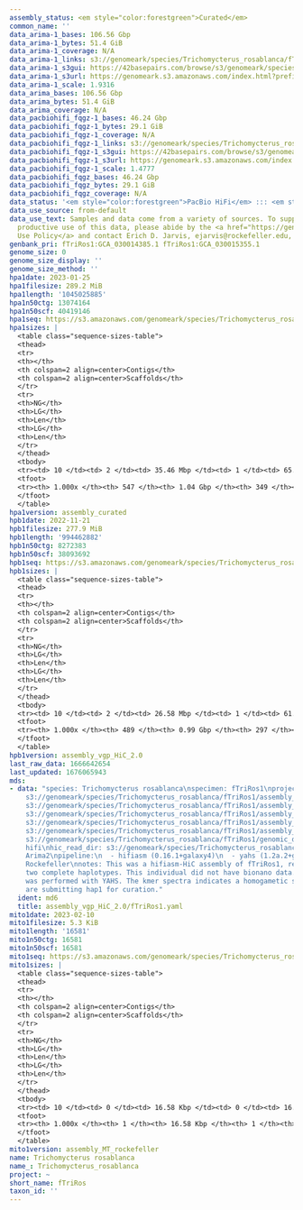 ```yaml
---
assembly_status: <em style="color:forestgreen">Curated</em>
common_name: ''
data_arima-1_bases: 106.56 Gbp
data_arima-1_bytes: 51.4 GiB
data_arima-1_coverage: N/A
data_arima-1_links: s3://genomeark/species/Trichomycterus_rosablanca/fTriRos1/genomic_data/arima/<br>
data_arima-1_s3gui: https://42basepairs.com/browse/s3/genomeark/species/Trichomycterus_rosablanca/fTriRos1/genomic_data/arima/
data_arima-1_s3url: https://genomeark.s3.amazonaws.com/index.html?prefix=species/Trichomycterus_rosablanca/fTriRos1/genomic_data/arima/
data_arima-1_scale: 1.9316
data_arima_bases: 106.56 Gbp
data_arima_bytes: 51.4 GiB
data_arima_coverage: N/A
data_pacbiohifi_fqgz-1_bases: 46.24 Gbp
data_pacbiohifi_fqgz-1_bytes: 29.1 GiB
data_pacbiohifi_fqgz-1_coverage: N/A
data_pacbiohifi_fqgz-1_links: s3://genomeark/species/Trichomycterus_rosablanca/fTriRos1/genomic_data/pacbio_hifi/<br>
data_pacbiohifi_fqgz-1_s3gui: https://42basepairs.com/browse/s3/genomeark/species/Trichomycterus_rosablanca/fTriRos1/genomic_data/pacbio_hifi/
data_pacbiohifi_fqgz-1_s3url: https://genomeark.s3.amazonaws.com/index.html?prefix=species/Trichomycterus_rosablanca/fTriRos1/genomic_data/pacbio_hifi/
data_pacbiohifi_fqgz-1_scale: 1.4777
data_pacbiohifi_fqgz_bases: 46.24 Gbp
data_pacbiohifi_fqgz_bytes: 29.1 GiB
data_pacbiohifi_fqgz_coverage: N/A
data_status: '<em style="color:forestgreen">PacBio HiFi</em> ::: <em style="color:forestgreen">Arima</em>'
data_use_source: from-default
data_use_text: Samples and data come from a variety of sources. To support fair and
  productive use of this data, please abide by the <a href="https://genome10k.soe.ucsc.edu/data-use-policies/">Data
  Use Policy</a> and contact Erich D. Jarvis, ejarvis@rockefeller.edu, with any questions.
genbank_pri: fTriRos1:GCA_030014385.1 fTriRos1:GCA_030015355.1
genome_size: 0
genome_size_display: ''
genome_size_method: ''
hpa1date: 2023-01-25
hpa1filesize: 289.2 MiB
hpa1length: '1045025885'
hpa1n50ctg: 13074164
hpa1n50scf: 40419146
hpa1seq: https://s3.amazonaws.com/genomeark/species/Trichomycterus_rosablanca/fTriRos1/assembly_curated/fTriRos1.hap1.cur.20230125.fasta.gz
hpa1sizes: |
  <table class="sequence-sizes-table">
  <thead>
  <tr>
  <th></th>
  <th colspan=2 align=center>Contigs</th>
  <th colspan=2 align=center>Scaffolds</th>
  </tr>
  <tr>
  <th>NG</th>
  <th>LG</th>
  <th>Len</th>
  <th>LG</th>
  <th>Len</th>
  </tr>
  </thead>
  <tbody>
  <tr><td> 10 </td><td> 2 </td><td> 35.46 Mbp </td><td> 1 </td><td> 65.47 Mbp </td></tr><tr><td> 20 </td><td> 6 </td><td> 27.00 Mbp </td><td> 2 </td><td> 58.16 Mbp </td></tr><tr><td> 30 </td><td> 10 </td><td> 22.43 Mbp </td><td> 4 </td><td> 53.17 Mbp </td></tr><tr><td> 40 </td><td> 15 </td><td> 15.90 Mbp </td><td> 7 </td><td> 41.83 Mbp </td></tr><tr style="background-color:#cccccc;"><td> 50 </td><td> 23 </td><td style="background-color:#88ff88;"> 13.07 Mbp </td><td> 9 </td><td style="background-color:#88ff88;"> 40.42 Mbp </td></tr><tr><td> 60 </td><td> 31 </td><td> 10.60 Mbp </td><td> 12 </td><td> 39.12 Mbp </td></tr><tr><td> 70 </td><td> 43 </td><td> 7.25 Mbp </td><td> 15 </td><td> 30.93 Mbp </td></tr><tr><td> 80 </td><td> 61 </td><td> 5.00 Mbp </td><td> 18 </td><td> 29.19 Mbp </td></tr><tr><td> 90 </td><td> 92 </td><td> 1.97 Mbp </td><td> 22 </td><td> 19.82 Mbp </td></tr><tr><td> 100 </td><td> 546 </td><td> 1.00 Kbp </td><td> 348 </td><td> 1.00 Kbp </td></tr></tbody>
  <tfoot>
  <tr><th> 1.000x </th><th> 547 </th><th> 1.04 Gbp </th><th> 349 </th><th> 1.05 Gbp </th></tr>
  </tfoot>
  </table>
hpa1version: assembly_curated
hpb1date: 2022-11-21
hpb1filesize: 277.9 MiB
hpb1length: '994462882'
hpb1n50ctg: 8272383
hpb1n50scf: 38093692
hpb1seq: https://s3.amazonaws.com/genomeark/species/Trichomycterus_rosablanca/fTriRos1/assembly_vgp_HiC_2.0/fTriRos1.HiC.hap2.20221121.fasta.gz
hpb1sizes: |
  <table class="sequence-sizes-table">
  <thead>
  <tr>
  <th></th>
  <th colspan=2 align=center>Contigs</th>
  <th colspan=2 align=center>Scaffolds</th>
  </tr>
  <tr>
  <th>NG</th>
  <th>LG</th>
  <th>Len</th>
  <th>LG</th>
  <th>Len</th>
  </tr>
  </thead>
  <tbody>
  <tr><td> 10 </td><td> 2 </td><td> 26.58 Mbp </td><td> 1 </td><td> 61.02 Mbp </td></tr><tr><td> 20 </td><td> 7 </td><td> 17.15 Mbp </td><td> 2 </td><td> 55.66 Mbp </td></tr><tr><td> 30 </td><td> 14 </td><td> 13.20 Mbp </td><td> 4 </td><td> 47.96 Mbp </td></tr><tr><td> 40 </td><td> 22 </td><td> 10.41 Mbp </td><td> 7 </td><td> 39.11 Mbp </td></tr><tr style="background-color:#cccccc;"><td> 50 </td><td> 33 </td><td style="background-color:#88ff88;"> 8.27 Mbp </td><td> 9 </td><td style="background-color:#88ff88;"> 38.09 Mbp </td></tr><tr><td> 60 </td><td> 46 </td><td> 6.82 Mbp </td><td> 12 </td><td> 30.60 Mbp </td></tr><tr><td> 70 </td><td> 63 </td><td> 5.05 Mbp </td><td> 16 </td><td> 27.68 Mbp </td></tr><tr><td> 80 </td><td> 86 </td><td> 3.35 Mbp </td><td> 20 </td><td> 21.90 Mbp </td></tr><tr><td> 90 </td><td> 127 </td><td> 1.75 Mbp </td><td> 25 </td><td> 17.69 Mbp </td></tr><tr><td> 100 </td><td> 488 </td><td> 1.00 Kbp </td><td> 296 </td><td> 1.00 Kbp </td></tr></tbody>
  <tfoot>
  <tr><th> 1.000x </th><th> 489 </th><th> 0.99 Gbp </th><th> 297 </th><th> 0.99 Gbp </th></tr>
  </tfoot>
  </table>
hpb1version: assembly_vgp_HiC_2.0
last_raw_data: 1666642654
last_updated: 1676065943
mds:
- data: "species: Trichomycterus rosablanca\nspecimen: fTriRos1\nprojects: \n  - vgp\nhap1:
    s3://genomeark/species/Trichomycterus_rosablanca/fTriRos1/assembly_vgp_HiC_2.0/fTriRos1.HiC.hap1.20221115.fasta.gz\nhap2:
    s3://genomeark/species/Trichomycterus_rosablanca/fTriRos1/assembly_vgp_HiC_2.0/fTriRos1.HiC.hap2.20221115.fasta.gz\npretext_hap1:
    s3://genomeark/species/Trichomycterus_rosablanca/fTriRos1/assembly_vgp_HiC_2.0/evaluation/hap1/pretext/fTriRos1_hap1__s2_heatmap.pretext\npretext_hap2:
    s3://genomeark/species/Trichomycterus_rosablanca/fTriRos1/assembly_vgp_HiC_2.0/evaluation/hap2/pretext/fTriRos1_hap2__s2_heatmap.pretext\nkmer_spectra_img:
    s3://genomeark/species/Trichomycterus_rosablanca/fTriRos1/assembly_vgp_HiC_2.0/evaluation/fTriRos1_png/\npacbio_read_dir:
    s3://genomeark/species/Trichomycterus_rosablanca/fTriRos1/genomic_data/pacbio_hifi/\npacbio_read_type:
    hifi\nhic_read_dir: s3://genomeark/species/Trichomycterus_rosablanca/fTriRos1/genomic_data/arima/\nhic_kit:
    Arima2\npipeline:\n  - hifiasm (0.16.1+galaxy4)\n  - yahs (1.2a.2+galaxy0)\nassembled_by_group:
    Rockefeller\nnotes: This was a hifiasm-HiC assembly of fTriRos1, resulting in
    two complete haplotypes. This individual did not have bionano data. HiC scaffolding
    was performed with YAHS. The kmer spectra indicates a homogametic specimen. We
    are submitting hap1 for curation."
  ident: md6
  title: assembly_vgp_HiC_2.0/fTriRos1.yaml
mito1date: 2023-02-10
mito1filesize: 5.3 KiB
mito1length: '16581'
mito1n50ctg: 16581
mito1n50scf: 16581
mito1seq: https://s3.amazonaws.com/genomeark/species/Trichomycterus_rosablanca/fTriRos1/assembly_MT_rockefeller/fTriRos1.MT.20230210.fasta.gz
mito1sizes: |
  <table class="sequence-sizes-table">
  <thead>
  <tr>
  <th></th>
  <th colspan=2 align=center>Contigs</th>
  <th colspan=2 align=center>Scaffolds</th>
  </tr>
  <tr>
  <th>NG</th>
  <th>LG</th>
  <th>Len</th>
  <th>LG</th>
  <th>Len</th>
  </tr>
  </thead>
  <tbody>
  <tr><td> 10 </td><td> 0 </td><td> 16.58 Kbp </td><td> 0 </td><td> 16.58 Kbp </td></tr><tr><td> 20 </td><td> 0 </td><td> 16.58 Kbp </td><td> 0 </td><td> 16.58 Kbp </td></tr><tr><td> 30 </td><td> 0 </td><td> 16.58 Kbp </td><td> 0 </td><td> 16.58 Kbp </td></tr><tr><td> 40 </td><td> 0 </td><td> 16.58 Kbp </td><td> 0 </td><td> 16.58 Kbp </td></tr><tr style="background-color:#cccccc;"><td> 50 </td><td> 0 </td><td style="background-color:#ff8888;"> 16.58 Kbp </td><td> 0 </td><td style="background-color:#ff8888;"> 16.58 Kbp </td></tr><tr><td> 60 </td><td> 0 </td><td> 16.58 Kbp </td><td> 0 </td><td> 16.58 Kbp </td></tr><tr><td> 70 </td><td> 0 </td><td> 16.58 Kbp </td><td> 0 </td><td> 16.58 Kbp </td></tr><tr><td> 80 </td><td> 0 </td><td> 16.58 Kbp </td><td> 0 </td><td> 16.58 Kbp </td></tr><tr><td> 90 </td><td> 0 </td><td> 16.58 Kbp </td><td> 0 </td><td> 16.58 Kbp </td></tr><tr><td> 100 </td><td> 0 </td><td> 16.58 Kbp </td><td> 0 </td><td> 16.58 Kbp </td></tr></tbody>
  <tfoot>
  <tr><th> 1.000x </th><th> 1 </th><th> 16.58 Kbp </th><th> 1 </th><th> 16.58 Kbp </th></tr>
  </tfoot>
  </table>
mito1version: assembly_MT_rockefeller
name: Trichomycterus rosablanca
name_: Trichomycterus_rosablanca
project: ~
short_name: fTriRos
taxon_id: ''
---
```

